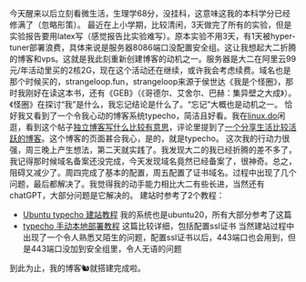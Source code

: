 今天醒来以后立刻看微生活，生理学68分，没挂科，这意味这我的本科学分已经修满了（忽略形策）。
最近在上小学期，比较清闲，3天做完了所有的实验，但是实验报告要用latex写（感觉报告比实验难写）。原本实验不用3天，有1天被hyper-tuner部署浪费，具体来说是服务器8086端口没配置安全组。这让我想起大二折腾的博客和vps。这就是我此刻重新创建博客的动机之一。服务器是大二在阿里云99元/年活动里买的2核2G，现在这个活动还在继续，或许我会考虑续费。域名也是那个时候买的，strangeloop.fun，strangeloop来源于侯世达《我是个怪圈》，那时我刚好在读这本书，还有《GEB》（《哥德尔、艾舍尔、巴赫：集异壁之大成》）。《怪圈》在探讨“我”是什么，我忘记结论是什么了。“忘记”大概也是动机之一。
恰好我又看到了一个令我心动的博客系统typecho，简洁且好看。我在[linux.do][1]闲逛，看到这个帖子[独立博客写什么比较有意思][2]，评论里提到了[一个分享生活比较活跃的博客][3]。这个博客的页面甚合我心，是的，就是typecho。
这次我的行动力很强，周三晚上产生想法，第二天就实践了。我发现大二的我已经折腾的差不多了，我记得那时候域名备案还没完成，今天发现域名竟然已经备案了，很神奇。总之，阻碍又减少了。周四完成了基本的配置，周五配置了证书域名。过程中出现了几个问题，最后都解决了。我觉得我的动手能力相比大二有些长进，当然还有chatGPT，大部分问题是它解决的。
建站时参考了2个教程：
- [Ubuntu typecho 建站教程][4]  我的系统也是ubuntu20，所有大部分参考了这篇
- [typecho 手动本地部署教程][5]  这篇比较详细，包括配置ssl证书
当然建站过程中出现了一个令人熟悉又陌生的问题，配置ssl证书以后，443端口也会用到，但是443端口没加到安全组里，令人无语的问题

到此为止，我的博客🐿️就搭建完成啦。


  [1]: https://linux.do/
  [2]: https://linux.do/t/topic/655040
  [3]: https://www.skyue.com/
  [4]: https://blog.awolon.fun/archives/deploy-typecho.html
  [5]: https://linux.do/t/topic/299128
